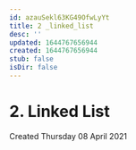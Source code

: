 ```yaml
---
id: azauSekl63KG49OfwLyYt
title: 2 _linked_list
desc: ''
updated: 1644767656944
created: 1644767656944
stub: false
isDir: false
---
```

# 2. Linked List
Created Thursday 08 April 2021


